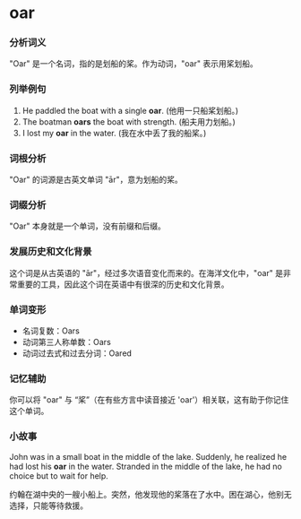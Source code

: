 # oar

### 分析词义

  

"Oar" 是一个名词，指的是划船的桨。作为动词，"oar" 表示用桨划船。

  

### 列举例句

  

1.  He paddled the boat with a single **oar**. (他用一只船桨划船。)
2.  The boatman **oars** the boat with strength. (船夫用力划船。)
3.  I lost my **oar** in the water. (我在水中丢了我的船桨。)

  

### 词根分析

  

"Oar" 的词源是古英文单词 "ār"，意为划船的桨。

  

### 词缀分析

  

"Oar" 本身就是一个单词，没有前缀和后缀。

  

### 发展历史和文化背景

  

这个词是从古英语的 "ār"，经过多次语音变化而来的。在海洋文化中，"oar" 是非常重要的工具，因此这个词在英语中有很深的历史和文化背景。

  

### 单词变形

  

*   名词复数：Oars
*   动词第三人称单数：Oars
*   动词过去式和过去分词：Oared

  

### 记忆辅助

  

你可以将 "oar" 与 “桨”（在有些方言中读音接近 'oar'）相关联，这有助于你记住这个单词。

  

### 小故事

  

John was in a small boat in the middle of the lake. Suddenly, he realized he had lost his **oar** in the water. Stranded in the middle of the lake, he had no choice but to wait for help.

  

约翰在湖中央的一艘小船上。突然，他发现他的桨落在了水中。困在湖心，他别无选择，只能等待救援。
